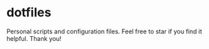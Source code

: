# dotfiles
Personal scripts and configuration files. 
Feel free to star if you find it helpful.
Thank you!
